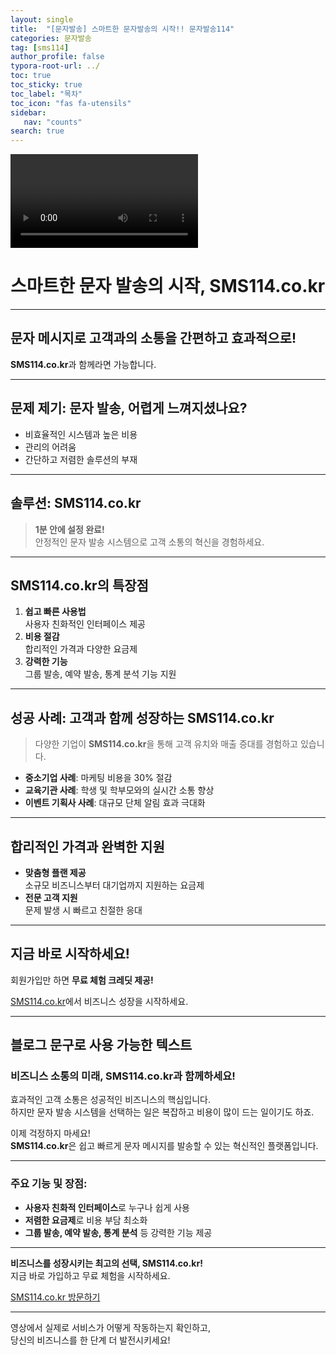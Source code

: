 ```yaml
---
layout: single
title:  "[문자발송] 스마트한 문자발송의 시작!! 문자발송114"
categories: 문자발송
tag: [sms114]
author_profile: false
typora-root-url: ../
toc: true
toc_sticky: true
toc_label: "목차"
toc_icon: "fas fa-utensils" 
sidebar:
   nav: "counts"
search: true
---
```


<video src="/C:/Users/SAMSUNG/OneDrive/문서/카카오톡 받은 파일/KakaoTalk_20241214_164132843.mp4"></video>

# 스마트한 문자 발송의 시작, SMS114.co.kr

---

## 문자 메시지로 고객과의 소통을 간편하고 효과적으로!  
**SMS114.co.kr**과 함께라면 가능합니다.

---

## 문제 제기: 문자 발송, 어렵게 느껴지셨나요?

- 비효율적인 시스템과 높은 비용  
- 관리의 어려움  
- 간단하고 저렴한 솔루션의 부재  

---

## 솔루션: SMS114.co.kr

> **1분 안에 설정 완료!**  
> 안정적인 문자 발송 시스템으로 고객 소통의 혁신을 경험하세요.

---

## SMS114.co.kr의 특장점

1. **쉽고 빠른 사용법**  
   사용자 친화적인 인터페이스 제공
2. **비용 절감**  
   합리적인 가격과 다양한 요금제
3. **강력한 기능**  
   그룹 발송, 예약 발송, 통계 분석 기능 지원

---

## 성공 사례: 고객과 함께 성장하는 SMS114.co.kr

> 다양한 기업이 **SMS114.co.kr**을 통해 고객 유치와 매출 증대를 경험하고 있습니다.

- **중소기업 사례**: 마케팅 비용을 30% 절감  
- **교육기관 사례**: 학생 및 학부모와의 실시간 소통 향상  
- **이벤트 기획사 사례**: 대규모 단체 알림 효과 극대화  

---

## 합리적인 가격과 완벽한 지원

- **맞춤형 플랜 제공**  
  소규모 비즈니스부터 대기업까지 지원하는 요금제  
- **전문 고객 지원**  
  문제 발생 시 빠르고 친절한 응대  

---

## 지금 바로 시작하세요!

회원가입만 하면 **무료 체험 크레딧 제공!**

[SMS114.co.kr](https://sms114.co.kr)에서 비즈니스 성장을 시작하세요.

---

## 블로그 문구로 사용 가능한 텍스트

### 비즈니스 소통의 미래, SMS114.co.kr과 함께하세요!

효과적인 고객 소통은 성공적인 비즈니스의 핵심입니다.  
하지만 문자 발송 시스템을 선택하는 일은 복잡하고 비용이 많이 드는 일이기도 하죠.  

이제 걱정하지 마세요!  
**SMS114.co.kr**은 쉽고 빠르게 문자 메시지를 발송할 수 있는 혁신적인 플랫폼입니다.

---

### 주요 기능 및 장점:

- **사용자 친화적 인터페이스**로 누구나 쉽게 사용  
- **저렴한 요금제**로 비용 부담 최소화  
- **그룹 발송, 예약 발송, 통계 분석** 등 강력한 기능 제공  

---

**비즈니스를 성장시키는 최고의 선택, SMS114.co.kr!**  
지금 바로 가입하고 무료 체험을 시작하세요.

[SMS114.co.kr 방문하기](https://sms114.co.kr)

---

영상에서 실제로 서비스가 어떻게 작동하는지 확인하고,  
당신의 비즈니스를 한 단계 더 발전시키세요!